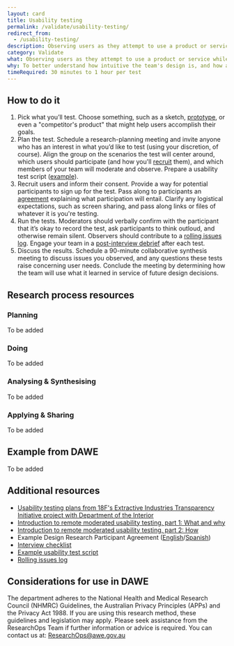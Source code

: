 ```yaml
---
layout: card
title: Usability testing
permalink: /validate/usability-testing/
redirect_from:
  - /usability-testing/
description: Observing users as they attempt to use a product or service while thinking out loud.
category: Validate
what: Observing users as they attempt to use a product or service while thinking out loud.
why: To better understand how intuitive the team's design is, and how adaptable it is to meeting user needs.
timeRequired: 30 minutes to 1 hour per test
---
```


## How to do it

1. Pick what you’ll test. Choose something, such as a sketch, <a href="/prototyping/" class="usa-link">prototype</a>, or even a "competitor's product" that might help users accomplish their goals.
1. Plan the test. Schedule a research-planning meeting and invite anyone who has an interest in what you’d like to test (using your discretion, of course). Align the group on the scenarios the test will center around, which users should participate (and how you'll <a href="/recruiting/" class="usa-link">recruit</a> them), and which members of your team will moderate and observe. Prepare a usability test script (<a href="/usability-test-script/" class="usa-link">example</a>).
1. Recruit users and inform their consent. Provide a way for potential participants to sign up for the test. Pass along to participants an <a href="/participant-agreement/" class="usa-link">agreement</a> explaining what participation will entail. Clarify any logistical expectations, such as screen sharing, and pass along links or files of whatever it is you're testing.
1. Run the tests. Moderators should verbally confirm with the participant that it’s okay to record the test, ask participants to think outloud, and otherwise remain silent. Observers should contribute to a <a href="/rolling-issues-log/" class="usa-link">rolling issues log</a>. Engage your team in a <a href="/interview-debrief/" class="usa-link">post-interview debrief</a> after each test.
1. Discuss the results. Schedule a 90-minute collaborative synthesis meeting to discuss issues you observed, and any questions these tests raise concerning user needs. Conclude the meeting by determining how the team will use what it learned in service of future design decisions.

<section class="method--section method--section--18f-example" markdown="1" >

## Research process resources
### Planning
To be added

### Doing
To be added

### Analysing & Synthesising
To be added

### Applying & Sharing
To be added


## Example from DAWE

To be added

</section>


## Additional resources

- <a href="https://github.com/18F/doi-extractives-data/tree/research/research" class="usa-link">Usability testing plans from 18F's Extractive Industries Transparency Initiative project with Department of the Interior</a>
- <a href="https://18f.gsa.gov/2018/11/14/introduction-to-remote-moderated-usability-testing-part-1/" class="usa-link">Introduction to remote moderated usability testing, part 1&#58; What and why</a>
- <a href="https://18f.gsa.gov/2018/11/20/introduction-to-remote-moderated-usability-testing-part-2-how/" class="usa-link">Introduction to remote moderated usability testing, part 2&#58; How</a>
- Example Design Research Participant Agreement (<a href="(/participant-agreement/" class="usa-link">English</a>/<a href="/participant-agreement-spanish/" class="usa-link">Spanish</a>)
- <a href="/interview-checklist/" class="usa-link">Interview checklist</a>
- <a href="/usability-test-script/" class="usa-link">Example usability test script</a>
- <a href="/rolling-issues-log/" class="usa-link">Rolling issues log</a>

</section>

<section class="method--section method--section--government-considerations" markdown="1" >

## Considerations for use in DAWE

The department adheres to the National Health and Medical Research Council (NHMRC) Guidelines, the Australian Privacy Principles (APPs) and the Privacy Act 1988. If you are using this research method, these guidelines and legislation may apply. Please seek assistance from the ResearchOps Team if further information or advice is required. You can contact us at: ResearchOps@awe.gov.au
</section>
